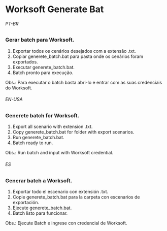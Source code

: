 # Worksoft Generate Bat

###### PT-BR
### Gerar batch para Worksoft.
  1. Exportar todos os cenários desejados com a extensão .txt.
  2. Copiar generete_batch.bat para pasta onde os cenários foram exportados.
  3. Executar generete_batch.bat.
  4. Batch pronto para execução.
    
  Obs.: Para executar o batch basta abri-lo e entrar com as suas credenciais do Worksoft.

###### EN-USA
### Generete batch for Worksoft.
  1. Export all scenario with extension .txt.
  2. Copy generete_batch.bat for folder with export scenarios.
  3. Run generete_batch.bat.
  4. Batch ready to run.
  
  Obs.: Run batch and input with Worksoft credential.

###### ES
### Generar batch a Worksoft.
  1. Exportar todo el escenario con extensión .txt.
  2. Copie generete_batch.bat para la carpeta con escenarios de exportación.
  3. Ejecute generete_batch.bat.
  4. Batch listo para funcionar.
  
  Obs.: Ejecute Batch e ingrese con credencial de Worksoft.

